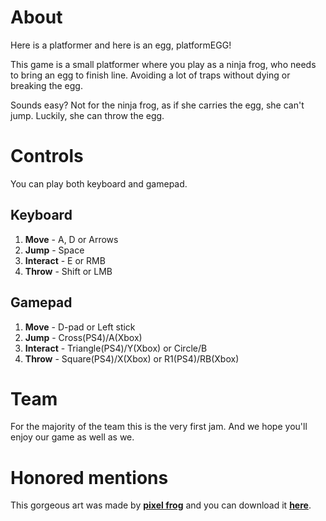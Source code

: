 # About
Here is a platformer and here is an egg, platformEGG!

This game is a small platformer where you play as a ninja frog, who needs to bring an egg to finish line. Avoiding a lot of traps without dying or breaking the egg.

Sounds easy? Not for the ninja frog, as if she carries the egg, she can't jump. Luckily, she can throw the egg.

# Controls
You can play both keyboard and gamepad.

## Keyboard
1. **Move** - A, D or Arrows
2. **Jump** - Space
3. **Interact** - E or RMB
4. **Throw** - Shift or LMB

## Gamepad
1. **Move** - D-pad or Left stick
2. **Jump** - Cross(PS4)/A(Xbox)
3. **Interact** - Triangle(PS4)/Y(Xbox) or Circle/B
4. **Throw** - Square(PS4)/X(Xbox) or R1(PS4)/RB(Xbox)

# Team
For the majority of the team this is the very first jam. And we hope you'll enjoy our game as well as we.

# Honored mentions
This gorgeous art was made by [**pixel frog**](https://pixel-frog.itch.io/) and you can download it [**here**](https://pixel-frog.itch.io/pixel-adventure-2).
